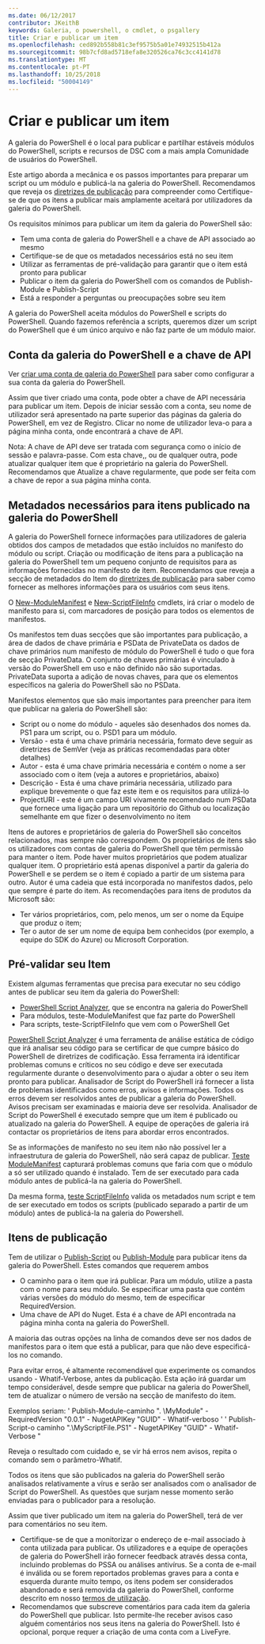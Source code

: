 ```yaml
---
ms.date: 06/12/2017
contributor: JKeithB
keywords: Galeria, o powershell, o cmdlet, o psgallery
title: Criar e publicar um item
ms.openlocfilehash: ced892b558b81c3ef9575b5a01e74932515b412a
ms.sourcegitcommit: 98b7cfd8ad5718efa8e320526ca76c3cc4141d78
ms.translationtype: MT
ms.contentlocale: pt-PT
ms.lasthandoff: 10/25/2018
ms.locfileid: "50004149"
---
```

# <a name="creating-and-publishing-an-item"></a>Criar e publicar um item

A galeria do PowerShell é o local para publicar e partilhar estáveis módulos do PowerShell, scripts e recursos de DSC com a mais ampla Comunidade de usuários do PowerShell.

Este artigo aborda a mecânica e os passos importantes para preparar um script ou um módulo e publicá-la na galeria do PowerShell.
Recomendamos que reveja os [diretrizes de publicação](/powershell/gallery/concepts/publishing-guidelines) para compreender como Certifique-se de que os itens a publicar mais amplamente aceitará por utilizadores da galeria do PowerShell.

Os requisitos mínimos para publicar um item da galeria do PowerShell são:

- Tem uma conta de galeria do PowerShell e a chave de API associado ao mesmo
- Certifique-se de que os metadados necessários está no seu item
- Utilizar as ferramentas de pré-validação para garantir que o item está pronto para publicar
- Publicar o item da galeria do PowerShell com os comandos de Publish-Module e Publish-Script
- Está a responder a perguntas ou preocupações sobre seu item

A galeria do PowerShell aceita módulos do PowerShell e scripts do PowerShell.
Quando fazemos referência a scripts, queremos dizer um script do PowerShell que é um único arquivo e não faz parte de um módulo maior.

## <a name="powershell-gallery-account-and-api-key"></a>Conta da galeria do PowerShell e a chave de API

Ver [criar uma conta de galeria do PowerShell](/powershell/gallery/how-to/publishing-packages/creating-an-account) para saber como configurar a sua conta da galeria do PowerShell.

Assim que tiver criado uma conta, pode obter a chave de API necessária para publicar um item.
Depois de iniciar sessão com a conta, seu nome de utilizador será apresentado na parte superior das páginas da galeria do PowerShell, em vez de Registro.
Clicar no nome de utilizador leva-o para a página minha conta, onde encontrará a chave de API.

Nota: A chave de API deve ser tratada com segurança como o início de sessão e palavra-passe.
Com esta chave,, ou de qualquer outra, pode atualizar qualquer item que é proprietário na galeria do PowerShell.
Recomendamos que Atualize a chave regularmente, que pode ser feita com a chave de repor a sua página minha conta.

## <a name="required-metadata-for-items-published-to-the-powershell-gallery"></a>Metadados necessários para itens publicado na galeria do PowerShell

A galeria do PowerShell fornece informações para utilizadores de galeria obtidos dos campos de metadados que estão incluídos no manifesto do módulo ou script.
Criação ou modificação de itens para a publicação na galeria do PowerShell tem um pequeno conjunto de requisitos para as informações fornecidas no manifesto de item.
Recomendamos que reveja a secção de metadados do Item do [diretrizes de publicação](/powershell/gallery/concepts/publishing-guidelines) para saber como fornecer as melhores informações para os usuários com seus itens.

O [New-ModuleManifest](/powershell/module/microsoft.powershell.core/new-modulemanifest) e [New-ScriptFileInfo](/powershell/module/PowerShellGet/New-ScriptFileInfo) cmdlets, irá criar o modelo de manifesto para si, com marcadores de posição para todos os elementos de manifestos.

Os manifestos tem duas secções que são importantes para publicação, a área de dados de chave primária e PSData de PrivateData os dados de chave primários num manifesto de módulo do PowerShell é tudo o que fora de secção PrivateData.
O conjunto de chaves primárias é vinculado à versão do PowerShell em uso e não definido não são suportadas.
PrivateData suporta a adição de novas chaves, para que os elementos específicos na galeria do PowerShell são no PSData.


Manifestos elementos que são mais importantes para preencher para item que publicar na galeria do PowerShell são:

- Script ou o nome do módulo - aqueles são desenhados dos nomes da. PS1 para um script, ou o. PSD1 para um módulo.
- Versão - esta é uma chave primária necessária, formato deve seguir as diretrizes de SemVer (veja as práticas recomendadas para obter detalhes)
- Autor - esta é uma chave primária necessária e contém o nome a ser associado com o item (veja a autores e proprietários, abaixo)
- Descrição - Esta é uma chave primária necessária, utilizado para explique brevemente o que faz este item e os requisitos para utilizá-lo
- ProjectURI - este é um campo URI vivamente recomendado num PSData que fornece uma ligação para um repositório do Github ou localização semelhante em que fizer o desenvolvimento no item

Itens de autores e proprietários de galeria do PowerShell são conceitos relacionados, mas sempre não correspondem.
Os proprietários de itens são os utilizadores com contas de galeria do PowerShell que têm permissão para manter o item. Pode haver muitos proprietários que podem atualizar qualquer item.
O proprietário está apenas disponível a partir da galeria do PowerShell e se perdem se o item é copiado a partir de um sistema para outro.
Autor é uma cadeia que está incorporada no manifestos dados, pelo que sempre é parte do item.
As recomendações para itens de produtos da Microsoft são:

- Ter vários proprietários, com, pelo menos, um ser o nome da Equipe que produz o item;
- Ter o autor de ser um nome de equipa bem conhecidos (por exemplo, a equipe do SDK do Azure) ou Microsoft Corporation.


## <a name="pre-validate-your-item"></a>Pré-validar seu Item

Existem algumas ferramentas que precisa para executar no seu código antes de publicar seu item da galeria do PowerShell:

- [PowerShell Script Analyzer](https://www.powershellgallery.com/packages/PSScriptAnalyzer/), que se encontra na galeria do PowerShell
- Para módulos, teste-ModuleManifest que faz parte do PowerShell
- Para scripts, teste-ScriptFileInfo que vem com o PowerShell Get

[PowerShell Script Analyzer](https://www.powershellgallery.com/packages/PSScriptAnalyzer/) é uma ferramenta de análise estática de código que irá analisar seu código para se certificar de que cumpre básico do PowerShell de diretrizes de codificação. Essa ferramenta irá identificar problemas comuns e críticos no seu código e deve ser executada regularmente durante o desenvolvimento para o ajudar a obter o seu item pronto para publicar.
Analisador de Script do PowerShell irá fornecer a lista de problemas identificados como erros, avisos e informações.
Todos os erros devem ser resolvidos antes de publicar a galeria do PowerShell. Avisos precisam ser examinadas e maioria deve ser resolvida.
Analisador de Script do PowerShell é executado sempre que um item é publicado ou atualizado na galeria do PowerShell.
A equipe de operações de galeria irá contactar os proprietários de itens para abordar erros encontrados.

Se as informações de manifesto no seu item não não possível ler a infraestrutura de galeria do PowerShell, não será capaz de publicar.
[Teste ModuleManifest](/powershell/module/microsoft.powershell.core/test-modulemanifest) capturará problemas comuns que faria com que o módulo a só ser utilizado quando é instalado. Tem de ser executado para cada módulo antes de publicá-la na galeria do PowerShell.

Da mesma forma, [teste ScriptFileInfo](/powershell/module/PowerShellGet/test-scriptfileinfo) valida os metadados num script e tem de ser executado em todos os scripts (publicado separado a partir de um módulo) antes de publicá-la na galeria do Powershell.


## <a name="publishing-items"></a>Itens de publicação

Tem de utilizar o [Publish-Script](/powershell/module/PowerShellGet/publish-script) ou [Publish-Module](/powershell/module/PowerShellGet/publish-module) para publicar itens da galeria do PowerShell.
Estes comandos que requerem ambos

- O caminho para o item que irá publicar. Para um módulo, utilize a pasta com o nome para seu módulo. Se especificar uma pasta que contém várias versões do módulo do mesmo, tem de especificar RequiredVersion.
- Uma chave de API do Nuget. Esta é a chave de API encontrada na página minha conta na galeria do PowerShell.

A maioria das outras opções na linha de comandos deve ser nos dados de manifestos para o item que está a publicar, para que não deve especificá-los no comando.

Para evitar erros, é altamente recomendável que experimente os comandos usando - Whatif-Verbose, antes da publicação.
Esta ação irá guardar um tempo considerável, desde sempre que publicar na galeria do PowerShell, tem de atualizar o número de versão na secção de manifesto do item.

Exemplos seriam: ' Publish-Module-caminho ". \MyModule" - RequiredVersion "0.0.1" - NugetAPIKey "GUID" - Whatif-verboso ' ' Publish-Script-o caminho ".\MyScriptFile.PS1" - NugetAPIKey "GUID" - Whatif-Verbose "

Reveja o resultado com cuidado e, se vir há erros nem avisos, repita o comando sem o parâmetro-Whatif.

Todos os itens que são publicados na galeria do PowerShell serão analisados relativamente a vírus e serão ser analisados com o analisador de Script do PowerShell.
As questões que surjam nesse momento serão enviadas para o publicador para a resolução.

Assim que tiver publicado um item na galeria do PowerShell, terá de ver para comentários no seu item.

- Certifique-se de que a monitorizar o endereço de e-mail associado à conta utilizada para publicar.
Os utilizadores e a equipe de operações de galeria do PowerShell irão fornecer feedback através dessa conta, incluindo problemas do PSSA ou análises antivírus.
Se a conta de e-mail é inválida ou se forem reportados problemas graves para a conta e esquerda durante muito tempo, os itens podem ser considerados abandonado e será removida da galeria do PowerShell, conforme descrito em nosso [termos de utilização](https://www.powershellgallery.com/policies/Terms).
- Recomendamos que subscreve comentários para cada item da galeria do PowerShell que publicar.
Isto permite-lhe receber avisos caso alguém comentários nos seus itens na galeria do PowerShell.
Isto é opcional, porque requer a criação de uma conta com a LiveFyre.
